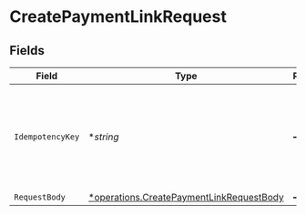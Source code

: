 # CreatePaymentLinkRequest


## Fields

| Field                                                                                               | Type                                                                                                | Required                                                                                            | Description                                                                                         | Example                                                                                             |
| --------------------------------------------------------------------------------------------------- | --------------------------------------------------------------------------------------------------- | --------------------------------------------------------------------------------------------------- | --------------------------------------------------------------------------------------------------- | --------------------------------------------------------------------------------------------------- |
| `IdempotencyKey`                                                                                    | **string*                                                                                           | :heavy_minus_sign:                                                                                  | A unique key to ensure idempotent requests. This key should be a UUID v4 string.                    | 123e4567-e89b-12d3-a456-426                                                                         |
| `RequestBody`                                                                                       | [*operations.CreatePaymentLinkRequestBody](../../models/operations/createpaymentlinkrequestbody.md) | :heavy_minus_sign:                                                                                  | N/A                                                                                                 |                                                                                                     |